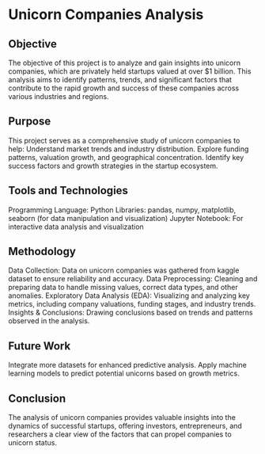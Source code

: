# Unicorn Companies Analysis
## Objective
The objective of this project is to analyze and gain insights into unicorn companies, which are privately held startups valued at over $1 billion. This analysis aims to identify patterns, trends, and significant factors that contribute to the rapid growth and success of these companies across various industries and regions.

## Purpose
This project serves as a comprehensive study of unicorn companies to help:
Understand market trends and industry distribution.
Explore funding patterns, valuation growth, and geographical concentration.
Identify key success factors and growth strategies in the startup ecosystem.

## Tools and Technologies
Programming Language: Python
Libraries: pandas, numpy, matplotlib, seaborn (for data manipulation and visualization)
Jupyter Notebook: For interactive data analysis and visualization

## Methodology
Data Collection: Data on unicorn companies was gathered from kaggle dataset to ensure reliability and accuracy.
Data Preprocessing: Cleaning and preparing data to handle missing values, correct data types, and other anomalies.
Exploratory Data Analysis (EDA): Visualizing and analyzing key metrics, including company valuations, funding stages, and industry trends.
Insights & Conclusions: Drawing conclusions based on trends and patterns observed in the analysis.


## Future Work
Integrate more datasets for enhanced predictive analysis.
Apply machine learning models to predict potential unicorns based on growth metrics.

## Conclusion
The analysis of unicorn companies provides valuable insights into the dynamics of successful startups, offering investors, entrepreneurs, and researchers a clear view of the factors that can propel companies to unicorn status.
